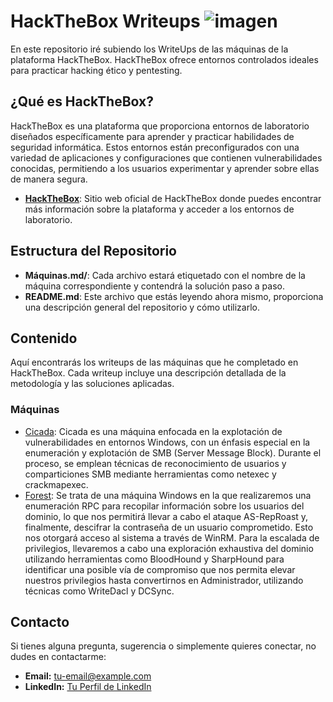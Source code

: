# HackTheBox Writeups ![imagen](https://github.com/user-attachments/assets/f2108645-7cb5-4699-8d63-e0b8854cf853)


En este repositorio iré subiendo los WriteUps de las máquinas de la plataforma HackTheBox. HackTheBox ofrece entornos controlados ideales para practicar hacking ético y pentesting.

## ¿Qué es HackTheBox?

HackTheBox es una plataforma que proporciona entornos de laboratorio diseñados específicamente para aprender y practicar habilidades de seguridad informática. Estos entornos están preconfigurados con una variedad de aplicaciones y configuraciones que contienen vulnerabilidades conocidas, permitiendo a los usuarios experimentar y aprender sobre ellas de manera segura.

- **[HackTheBox](https://www.hackthebox.com/)**: Sitio web oficial de HackTheBox donde puedes encontrar más información sobre la plataforma y acceder a los entornos de laboratorio.

## Estructura del Repositorio

- **Máquinas.md/**: Cada archivo estará etiquetado con el nombre de la máquina correspondiente y contendrá la solución paso a paso.
- **README.md**: Este archivo que estás leyendo ahora mismo, proporciona una descripción general del repositorio y cómo utilizarlo.

## Contenido

Aquí encontrarás los writeups de las máquinas que he completado en HackTheBox. Cada writeup incluye una descripción detallada de la metodología y las soluciones aplicadas.

### Máquinas

- [Cicada](cicada.md): Cicada es una máquina enfocada en la explotación de vulnerabilidades en entornos Windows, con un énfasis especial en la enumeración y explotación de SMB (Server Message Block). Durante el proceso, se emplean técnicas de reconocimiento de usuarios y comparticiones SMB mediante herramientas como netexec y crackmapexec.
- [Forest](Forest.md): Se trata de una máquina Windows en la que realizaremos una enumeración RPC para recopilar información sobre los usuarios del dominio, lo que nos permitirá llevar a cabo el ataque AS-RepRoast y, finalmente, descifrar la contraseña de un usuario comprometido. Esto nos otorgará acceso al sistema a través de WinRM. Para la escalada de privilegios, llevaremos a cabo una exploración exhaustiva del dominio utilizando herramientas como BloodHound y SharpHound para identificar una posible vía de compromiso que nos permita elevar nuestros privilegios hasta convertirnos en Administrador, utilizando técnicas como WriteDacl y DCSync.
## Contacto

Si tienes alguna pregunta, sugerencia o simplemente quieres conectar, no dudes en contactarme:

- **Email:** [tu-email@example.com](mailto:tu-email@example.com)
- **LinkedIn:** [Tu Perfil de LinkedIn](https://www.linkedin.com/in/tu-perfil)
